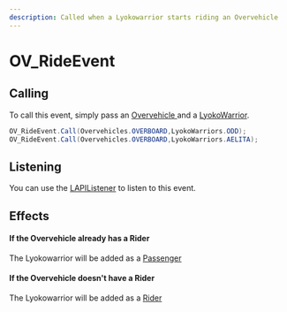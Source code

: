 ```yaml
---
description: Called when a Lyokowarrior starts riding an Overvehicle
---
```


# OV\_RideEvent

## Calling

To call this event, simply pass an [Overvehicle ](../../virtualentities/overvehicle/overvehicle.md)and a [LyokoWarrior](../../virtualentities/lyokowarrior/lyokowarrior.md).

```csharp
OV_RideEvent.Call(Overvehicles.OVERBOARD,LyokoWarriors.ODD);
OV_RideEvent.Call(Overvehicles.OVERBOARD,LyokoWarriors.AELITA);
```

## Listening

You can use the [LAPIListener](../lapilistener.md) to listen to this event.

## Effects

#### If the Overvehicle already has a Rider

The Lyokowarrior will be added as a [Passenger](../../virtualentities/overvehicle/overvehicle.md#warriorpassenger)

#### If the Overvehicle doesn't have a Rider

The Lyokowarrior will be added as a [Rider](../../virtualentities/overvehicle/overvehicle.md#warriorrider)
